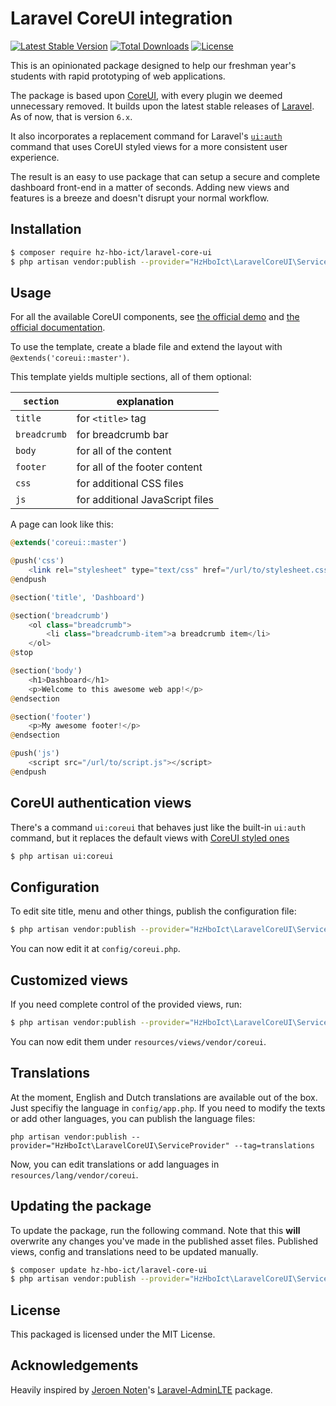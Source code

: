 # Laravel CoreUI integration

[![Latest Stable Version](https://poser.pugx.org/hz-hbo-ict/laravel-core-ui/v/stable)](https://packagist.org/packages/hz-hbo-ict/laravel-core-ui)
[![Total Downloads](https://poser.pugx.org/hz-hbo-ict/laravel-core-ui/downloads)](https://packagist.org/packages/hz-hbo-ict/laravel-core-ui)
[![License](https://poser.pugx.org/hz-hbo-ict/laravel-core-ui/license)](https://packagist.org/packages/hz-hbo-ict/laravel-core-ui)

This is an opinionated package designed to help our freshman year's students with rapid prototyping of web applications.

The package is based upon [CoreUI](https://coreui.io/), with every plugin we deemed unnecessary removed.
It builds upon the latest stable releases of [Laravel](https://laravel.com). As of now, that is version `6.x`.

It also incorporates a replacement command for Laravel's [`ui:auth`](https://laravel.com/docs/6.0/authentication#introduction) command that uses CoreUI styled views for a more consistent user experience.

The result is an easy to use package that can setup a secure and complete dashboard front-end in a matter of seconds. Adding new views and features is a breeze and doesn't disrupt your normal workflow.

## Installation

```bash
$ composer require hz-hbo-ict/laravel-core-ui
$ php artisan vendor:publish --provider="HzHboIct\LaravelCoreUI\ServiceProvider" --tag=assets
```

## Usage

For all the available CoreUI components, see [the official demo](https://coreui.io/demo/#main.html) and [the official documentation](https://coreui.io/docs/getting-started/introduction/).

To use the template, create a blade file and extend the layout with `@extends('coreui::master')`.

This template yields multiple sections, all of them optional:

`section`|explanation
---|---
`title`|for `<title>` tag
`breadcrumb`|for breadcrumb bar 
`body`|for all of the content
`footer`|for all of the footer content
`css`|for additional CSS files
`js`|for additional JavaScript files

A page can look like this:

```php
@extends('coreui::master')

@push('css')
    <link rel="stylesheet" type="text/css" href="/url/to/stylesheet.css">
@endpush

@section('title', 'Dashboard')

@section('breadcrumb')
    <ol class="breadcrumb">
        <li class="breadcrumb-item">a breadcrumb item</li>
    </ol>
@stop

@section('body')
    <h1>Dashboard</h1>
    <p>Welcome to this awesome web app!</p>
@endsection

@section('footer')
    <p>My awesome footer!</p>
@endsection

@push('js')
    <script src="/url/to/script.js"></script>
@endpush
```

## CoreUI authentication views

There's a command `ui:coreui` that behaves just like the built-in `ui:auth` command, but it replaces the default views with [CoreUI styled ones](https://coreui.io/demo/login.html)

```bash
$ php artisan ui:coreui
```

## Configuration

To edit site title, menu and other things, publish the configuration file:

```bash
$ php artisan vendor:publish --provider="HzHboIct\LaravelCoreUI\ServiceProvider" --tag=config
```

You can now edit it at `config/coreui.php`.

## Customized views

If you need complete control of the provided views, run:

```bash
$ php artisan vendor:publish --provider="HzHboIct\LaravelCoreUI\ServiceProvider" --tag=views
```

You can now edit them under `resources/views/vendor/coreui`.

## Translations

At the moment, English and Dutch translations are available out of the box.
Just specifiy the language in `config/app.php`.
If you need to modify the texts or add other languages, you can publish the language files:

```
php artisan vendor:publish --provider="HzHboIct\LaravelCoreUI\ServiceProvider" --tag=translations
```

Now, you can edit translations or add languages in `resources/lang/vendor/coreui`.

## Updating the package

To update the package, run the following command. Note that this **will** overwrite any changes you've made in the published asset files. Published views, config and translations need to be updated manually.

```bash
$ composer update hz-hbo-ict/laravel-core-ui
$ php artisan vendor:publish --provider="HzHboIct\LaravelCoreUI\ServiceProvider" --tag=assets --force
```

## License

This packaged is licensed under the MIT License. 

## Acknowledgements

Heavily inspired by [Jeroen Noten](https://github.com/jeroennoten)'s [Laravel-AdminLTE](https://github.com/jeroennoten/Laravel-AdminLTE) package.
